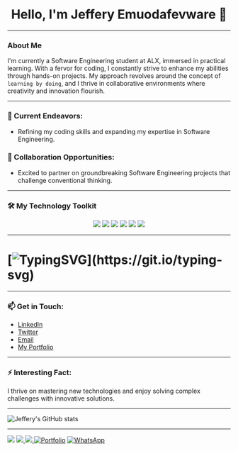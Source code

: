 <h1 align="center">
  Hello, I'm Jeffery Emuodafevware 👋
</h1>

---

### About Me

I'm currently a Software Engineering student at ALX, immersed in practical learning. With a fervor for coding, I constantly strive to enhance my abilities through hands-on projects. My approach revolves around the concept of `learning by doing`, and I thrive in collaborative environments where creativity and innovation flourish.

---

### 🔭 Current Endeavors:
- Refining my coding skills and expanding my expertise in Software Engineering.
  
### 🤝 Collaboration Opportunities:
- Excited to partner on groundbreaking Software Engineering projects that challenge conventional thinking.

---

### 🛠️ My Technology Toolkit

<p align="center">
  <img src="https://img.shields.io/badge/-Python-3776AB?style=for-the-badge&logo=python&logoColor=white" />
  <img src="https://img.shields.io/badge/-GitHub-181717?style=for-the-badge&logo=github&logoColor=white" />
  <img src="https://img.shields.io/badge/-C-00599C?style=for-the-badge&logo=c&logoColor=white" />
  <img src="https://img.shields.io/badge/-MySQL-4479A1?style=for-the-badge&logo=mysql&logoColor=white" />
  <img src="https://img.shields.io/badge/-JavaScript-F7DF1E?style=for-the-badge&logo=javascript&logoColor=black" />
  <img src="https://img.shields.io/badge/-Flask-000000?style=for-the-badge&logo=flask&logoColor=white" />
</p>

---

# [![TypingSVG](https://readme-typing-svg.demolab.com?lines=Welcome+to+My+Profile;I+am+Jeffery+Emuodafevware;Passionate+About+Innovation;I+Master+Skills+Through+Practical+Experience.)](https://git.io/typing-svg)

---

### 📫 Get in Touch:

- [LinkedIn](https://linkedin.com/in/jeffery-emuodafevware)
- [Twitter](https://twitter.com/goldenjeffemp)
- [Email](mailto:jeffemuodafe124@gmail.com)
- [My Portfolio](https://jefferyportal.netlify.app)
---

### ⚡ Interesting Fact:
I thrive on mastering new technologies and enjoy solving complex challenges with innovative solutions.

---

![Jeffery's GitHub stats](https://github-readme-stats.vercel.app/api?username=YOUR_GITHUB_USERNAME&show_icons=true&theme=radical)

---

![](https://komarev.com/ghpvc/?username=YOUR_GITHUB_USERNAME&style=for-the-badge&color=blue&labelColor=000000)
<a href="https://www.github.com/YOUR_GITHUB_USERNAME" target="_blank" rel="noreferrer">
  <img src="https://img.shields.io/github/followers/YOUR_GITHUB_USERNAME?logo=github&style=for-the-badge&color=0C7DBE&labelColor=000000" />
</a>
<a href="https://www.twitter.com/YOUR_TWITTER_USERNAME" target="_blank" rel="noreferrer">
  <img src="https://img.shields.io/twitter/follow/YOUR_TWITTER_USERNAME?logo=twitter&style=for-the-badge&color=0C7DBE&labelColor=000000" />
</a>
[![Portfolio](https://img.shields.io/badge/my_portfolio-000?style=for-the-badge&logo=ko-fi&logoColor=white)](https://YOUR_PORTFOLIO_LINK)
[![WhatsApp](https://img.shields.io/badge/WhatsApp-25D366?style=for-the-badge&logo=whatsapp&logoColor=white)](https://wa.me/YOUR_PHONE_NUMBER)
